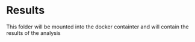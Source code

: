 # Results

This folder will be mounted into the docker containter and will contain the results of the analysis